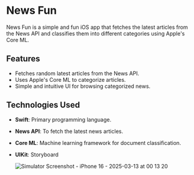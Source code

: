 # News Fun

News Fun is a simple and fun iOS app that fetches the latest articles from the News API and classifies them into different categories using Apple's Core ML.

## Features

- Fetches random latest articles from the News API.
- Uses Apple's Core ML to categorize articles.
- Simple and intuitive UI for browsing categorized news.

## Technologies Used

- **Swift**: Primary programming language.
- **News API**: To fetch the latest news articles.
- **Core ML**: Machine learning framework for document classification.
- **UIKit**: Storyboard

  ![Simulator Screenshot - iPhone 16 - 2025-03-13 at 00 13 20](https://github.com/user-attachments/assets/9781a80d-d62d-461d-b15c-6e7229ba64f3)
